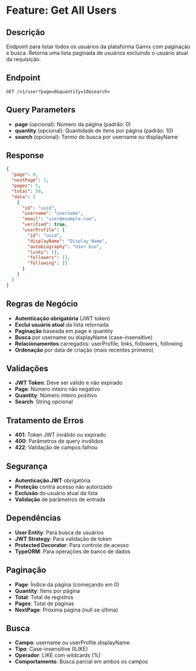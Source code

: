 # Feature: Get All Users

## Descrição
Endpoint para listar todos os usuários da plataforma Gamix com paginação e busca. Retorna uma lista paginada de usuários excluindo o usuário atual da requisição.

## Endpoint
`GET /v1/user?page=0&quantity=10&search=`

## Query Parameters
- **page** (opcional): Número da página (padrão: 0)
- **quantity** (opcional): Quantidade de itens por página (padrão: 10)
- **search** (opcional): Termo de busca por username ou displayName

## Response
```json
{
  "page": 0,
  "nextPage": 1,
  "pages": 5,
  "total": 50,
  "data": [
    {
      "id": "uuid",
      "username": "username",
      "email": "user@example.com",
      "verified": true,
      "userProfile": {
        "id": "uuid",
        "displayName": "Display Name",
        "autobiography": "User bio",
        "links": [],
        "followers": [],
        "following": []
      }
    }
  ]
}
```

## Regras de Negócio
- **Autenticação obrigatória** (JWT token)
- **Exclui usuário atual** da lista retornada
- **Paginação** baseada em page e quantity
- **Busca** por username ou displayName (case-insensitive)
- **Relacionamentos** carregados: userProfile, links, followers, following
- **Ordenação** por data de criação (mais recentes primeiro)

## Validações
- **JWT Token**: Deve ser válido e não expirado
- **Page**: Número inteiro não negativo
- **Quantity**: Número inteiro positivo
- **Search**: String opcional

## Tratamento de Erros
- **401**: Token JWT inválido ou expirado
- **400**: Parâmetros de query inválidos
- **422**: Validação de campos falhou

## Segurança
- **Autenticação JWT** obrigatória
- **Proteção** contra acesso não autorizado
- **Exclusão** do usuário atual da lista
- **Validação** de parâmetros de entrada

## Dependências
- **User Entity**: Para busca de usuários
- **JWT Strategy**: Para validação de token
- **Protected Decorator**: Para controle de acesso
- **TypeORM**: Para operações de banco de dados

## Paginação
- **Page**: Índice da página (começando em 0)
- **Quantity**: Itens por página
- **Total**: Total de registros
- **Pages**: Total de páginas
- **NextPage**: Próxima página (null se última)

## Busca
- **Campo**: username ou userProfile.displayName
- **Tipo**: Case-insensitive (ILIKE)
- **Operador**: LIKE com wildcards (%)
- **Comportamento**: Busca parcial em ambos os campos
